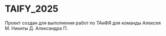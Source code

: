 # TAIFY_2025
Проект создан для выполнения работ по ТАиФЯ для команды Алексея М. Никиты Д. Александра П.
